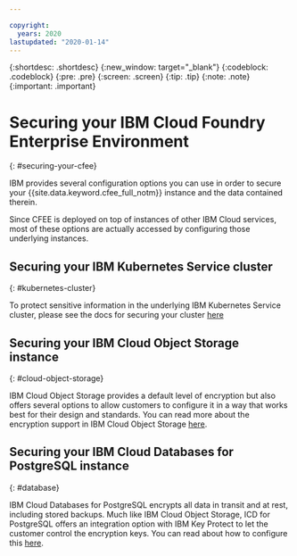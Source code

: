 ```yaml
---

copyright:
  years: 2020
lastupdated: "2020-01-14"
---
```


{:shortdesc: .shortdesc}
{:new_window: target="_blank"}
{:codeblock: .codeblock}
{:pre: .pre}
{:screen: .screen}
{:tip: .tip}
{:note: .note}
{:important: .important}

# Securing your IBM Cloud Foundry Enterprise Environment
{: #securing-your-cfee}

IBM provides several configuration options you can use in order to secure your {{site.data.keyword.cfee_full_notm}} instance and the data contained therein.

Since CFEE is deployed on top of instances of other IBM Cloud services, most of these options are actually accessed by configuring those underlying instances.

## Securing your IBM Kubernetes Service cluster
{: #kubernetes-cluster}

To protect sensitive information in the underlying IBM Kubernetes Service cluster, please see the docs for securing your cluster [here](containers?topic=containers-encryption)

## Securing your IBM Cloud Object Storage instance
{: #cloud-object-storage}

IBM Cloud Object Storage provides a default level of encryption but also offers several options to allow customers to configure it in a way that works best for their design and standards.  You can read more about the encryption support in IBM Cloud Object Storage [here](services/cloud-object-storage?topic=cloud-object-storage-encryption).

## Securing your IBM Cloud Databases for PostgreSQL instance
{: #database}

IBM Cloud Databases for PostgreSQL encrypts all data in transit and at rest, including stored backups.  Much like IBM Cloud Object Storage, ICD for PostgreSQL offers an integration option with IBM Key Protect to let the customer control the encryption keys.  You can read about how to configure this [here](services/databases-for-postgresql?topic=cloud-databases-key-protect).
